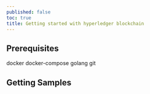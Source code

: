 ```yaml
---
published: false
toc: true
title: Getting started with hyperledger blockchain
---
```

## Prerequisites

docker
docker-compose
golang
git

## Getting Samples
